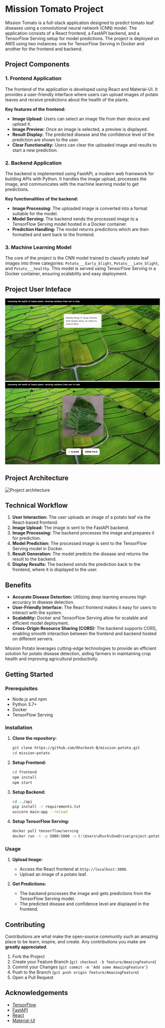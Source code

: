 # Mission Tomato Project

Mission Tomato is a full-stack application designed to predict tomato leaf diseases using a convolutional neural network (CNN) model. The application consists of a React frontend, a FastAPI backend, and a TensorFlow Serving setup for model predictions. The project is deployed on AWS using two instances: one for TensorFlow Serving in Docker and another for the frontend and backend.

## Project Components

### 1. Frontend Application
The frontend of the application is developed using React and Material-UI. It provides a user-friendly interface where users can upload images of potato leaves and receive predictions about the health of the plants.

**Key features of the frontend:**
- **Image Upload:** Users can select an image file from their device and upload it.
- **Image Preview:** Once an image is selected, a preview is displayed.
- **Result Display:** The predicted disease and the confidence level of the prediction are shown to the user.
- **Clear Functionality:** Users can clear the uploaded image and results to start a new prediction.

### 2. Backend Application
The backend is implemented using FastAPI, a modern web framework for building APIs with Python. It handles the image upload, processes the image, and communicates with the machine learning model to get predictions.

**Key functionalities of the backend:**
- **Image Processing:** The uploaded image is converted into a format suitable for the model.
- **Model Serving:** The backend sends the processed image to a TensorFlow Serving model hosted in a Docker container.
- **Prediction Handling:** The model returns predictions which are then formatted and sent back to the frontend.

### 3. Machine Learning Model
The core of the project is the CNN model trained to classify potato leaf images into three categories: `Potato___Early_blight`, `Potato___Late_blight`, and `Potato___healthy`. This model is served using TensorFlow Serving in a Docker container, ensuring scalability and easy deployment.

## Project User Inteface

![Project UI](project_ui_1.png)
![Project UI](project_ui_2.png)


## Project Architecture

![Project architecture](project_architure.png)


## Technical Workflow
1. **User Interaction:** The user uploads an image of a potato leaf via the React-based frontend.
2. **Image Upload:** The image is sent to the FastAPI backend.
3. **Image Processing:** The backend processes the image and prepares it for prediction.
4. **Model Prediction:** The processed image is sent to the TensorFlow Serving model in Docker.
5. **Result Generation:** The model predicts the disease and returns the result to the backend.
6. **Display Results:** The backend sends the prediction back to the frontend, where it is displayed to the user.

## Benefits
- **Accurate Disease Detection:** Utilizing deep learning ensures high accuracy in disease detection.
- **User-Friendly Interface:** The React frontend makes it easy for users to interact with the system.
- **Scalability:** Docker and TensorFlow Serving allow for scalable and efficient model deployment.
- **Cross-Origin Resource Sharing (CORS):** The backend supports CORS, enabling smooth interaction between the frontend and backend hosted on different servers.

Mission Potato leverages cutting-edge technologies to provide an efficient solution for potato disease detection, aiding farmers in maintaining crop health and improving agricultural productivity.

## Getting Started

### Prerequisites
- Node.js and npm
- Python 3.7+
- Docker
- TensorFlow Serving

### Installation

1. **Clone the repository:**
    ```sh
    git clone https://github.com/Dhurkesh-B/mission-potato.git
    cd mission-potato
    ```

2. **Setup Frontend:**
    ```sh
    cd frontend
    npm install
    npm start
    ```

3. **Setup Backend:**
    ```sh
    cd ../api
    pip install -r requirements.txt
    uvicorn main:app --reload
    ```

4. **Setup TensorFlow Serving:**
    ```sh
    docker pull tensorflow/serving
    docker run -t -p 5000:5000 -v C:\Users\dhurk\OneDrive\project-potato:/project-potato tensorflow/serving --rest_api_port=5000 --model_config_file=/project-potato/models.config.a
    ```

### Usage

1. **Upload Image:**
   - Access the React frontend at `http://localhost:3000`.
   - Upload an image of a potato leaf.

2. **Get Predictions:**
   - The backend processes the image and gets predictions from the TensorFlow Serving model.
   - The predicted disease and confidence level are displayed in the frontend.

## Contributing

Contributions are what make the open-source community such an amazing place to be learn, inspire, and create. Any contributions you make are **greatly appreciated**.

1. Fork the Project
2. Create your Feature Branch (`git checkout -b feature/AmazingFeature`)
3. Commit your Changes (`git commit -m 'Add some AmazingFeature'`)
4. Push to the Branch (`git push origin feature/AmazingFeature`)
5. Open a Pull Request

## Acknowledgements

- [TensorFlow](https://www.tensorflow.org/)
- [FastAPI](https://fastapi.tiangolo.com/)
- [React](https://reactjs.org/)
- [Material-UI](https://material-ui.com/)


